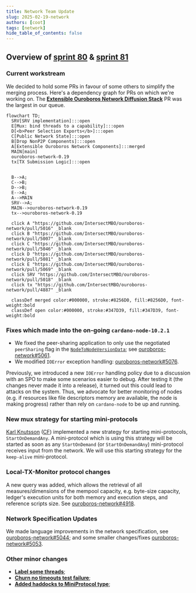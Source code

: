 ```yaml
---
title: Network Team Update
slug: 2025-02-19-network
authors: [coot]
tags: [network]
hide_table_of_contents: false
---
```


## Overview of [sprint 80][sprint-80] & [sprint 81][sprint-81]

### Current workstream

We decided to hold some PRs in favour of some others to simplify the merging
process.  Here's a dependency graph for PRs on which we're working on.  The
[**Extensible Ouroboros Network Diffusion Stack**][ouroboros-network#5016] PR
was the largest in our queue.

```mermaid
flowchart TD;
  SRV[SRV implementation]:::open
  E[Mux: bind threads to a capability]:::open
  D[<b>Peer Selection Exports</b>]:::open
  C[Public Network State]:::open
  B[Drop NonP2P Components]:::open
  A[Extensible Ouroboros Network Components]:::merged
  MAIN[main]
  ouroboros-network-0.19
  tx[TX Submission Logic]:::open


  B-->A;
  C-->B;
  D-->B;
  E-->A;
  A-->MAIN
  SRV-->A;
  MAIN-->ouroboros-network-0.19
  tx-->ouroboros-network-0.19

  click A "https://github.com/IntersectMBO/ouroboros-network/pull/5016" _blank
  click B "https://github.com/IntersectMBO/ouroboros-network/pull/5007" _blank
  click C "https://github.com/IntersectMBO/ouroboros-network/pull/5046" _blank
  click D "https://github.com/IntersectMBO/ouroboros-network/pull/5081" _blank
  click E "https://github.com/IntersectMBO/ouroboros-network/pull/5069" _blank
  click SRV "https://github.com/IntersectMBO/ouroboros-network/pull/5018" _blank
  click tx "https://github.com/IntersectMBO/ouroboros-network/pull/4887" _blank

  classDef merged color:#000000, stroke:#8256D0, fill:#8256D0, font-weight:bold
  classDef open color:#000000, stroke:#347D39, fill:#347D39, font-weight:bold
```

### Fixes which made into the on-going `cardano-node-10.2.1`

* We fixed the peer-sharing application to only use the negotiated
  `peerSharing` flag in the [`NodeToNodeVersionData`]; see
  [ouroboros-network#5061].
* We modified `IOError` exception handling: [ouroboros-network#5076].

Previously, we introduced a new `IOError` handling policy due to a discussion with
an SPO to make some scenarios easier to debug.  After testing it (the changes
never made it into a release), it turned out this could lead to attacks on the
system.  Thus, we advocate for better monitoring of nodes (e.g. if resources
like file descriptors memory are available, the node is making progress)
rather than rely on `cardano-node` to be up and running.

### New mux strategy for starting mini-protocols

[Karl Knutsson][karl] ([CF]) implemented a new strategy for starting
mini-protocols, `StartOnDemandAny`.  A mini-protocol which is using this
strategy will be started as soon as any `StartOnDemand` (or `StartOnDemandAny`)
mini-protocol receives input from the network.  We will use this starting
strategy for the `keep-alive` mini-protocol.

### Local-TX-Monitor protocol changes

A new query was added, which allows the retrieval of all measures/dimensions of the
mempool capacity, e.g. byte-size capacity, ledger's execution units for both
memory and execution steps, and reference
scripts size. See [ouroboros-network#4918].

### Network Specification Updates

We made language improvements in the network specification, see
[ouroboros-network#5044]; and some smaller changes/fixes
[ouroboros-network#5053].

### Other minor changes

* [**Label some threads**][ouroboros-network#5050];
* [**Churn no timeouts test failure**][ouroboros-network#5072];
* [**Added haddocks to MiniProtocol type**][ouroboros-network#5073];

[sprint-80]: https://github.com/orgs/IntersectMBO/projects/5/views/1?filterQuery=sprint%3A%22Sprint+80%22
[sprint-81]: https://github.com/orgs/IntersectMBO/projects/5/views/1?filterQuery=sprint%3A%22Sprint+81%22

[karl]: https://github.com/karknu
[CF]: https://www.cardanofoundation.org/

[`NodeToNodeVersionData`]: https://ouroboros-network.cardano.intersectmbo.org/ouroboros-network-api/Ouroboros-Network-NodeToNode-Version.html#t:NodeToNodeVersionData

[ouroboros-network#4918]: https://github.com/IntersectMBO/ouroboros-network/pull/4918
[ouroboros-network#5007]: https://github.com/IntersectMBO/ouroboros-network/pull/5007
[ouroboros-network#5016]: https://github.com/IntersectMBO/ouroboros-network/pull/5016
[ouroboros-network#5044]: https://github.com/IntersectMBO/ouroboros-network/pull/5044
[ouroboros-network#5046]: https://github.com/IntersectMBO/ouroboros-network/pull/5046
[ouroboros-network#5050]: https://github.com/IntersectMBO/ouroboros-network/pull/5050
[ouroboros-network#5053]: https://github.com/IntersectMBO/ouroboros-network/pull/5053
[ouroboros-network#5061]: https://github.com/IntersectMBO/ouroboros-network/pull/5061
[ouroboros-network#5072]: https://github.com/IntersectMBO/ouroboros-network/pull/5072
[ouroboros-network#5073]: https://github.com/IntersectMBO/ouroboros-network/pull/5073
[ouroboros-network#5076]: https://github.com/IntersectMBO/ouroboros-network/pull/5076
